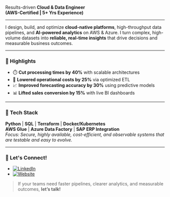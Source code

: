 Results-driven **Cloud & Data Engineer** <br>
<span style="font-size:14px"> <b>(AWS-Certified | 5+ Yrs Experience)</b> </span>

---

I design, build, and optimize **cloud-native platforms**, high-throughput data pipelines, and **AI-powered analytics** on AWS & Azure. I turn complex, high-volume datasets into **reliable, real-time insights** that drive decisions and measurable business outcomes.

---

### 🚀 Highlights
- ⏱️ **Cut processing times by 40%** with scalable architectures
- 💸 **Lowered operational costs by 25%** via optimized ETL
- 📈 **Improved forecasting accuracy by 30%** using predictive models
- 📊 **Lifted sales conversion by 15%** with live BI dashboards

---

### 🧰 Tech Stack
**Python** | **SQL** | **Terraform** | **Docker/Kubernetes**<br>
**AWS Glue** | **Azure Data Factory** | **SAP ERP Integration**  
*Focus: Secure, highly available, cost-efficient, and observable systems that are testable and easy to evolve.*

---

### 🤝 Let's Connect!
- [![LinkedIn](https://img.shields.io/badge/LinkedIn-blue?logo=linkedin&logoColor=white)](https://www.linkedin.com/in/sunday-oyebiyi/)
- [![Website](https://img.shields.io/badge/Portfolio-oyebiyi.myloveboxes.com-ff69b4?logo=githubpages&logoColor=white)](https://oyebiyi.myloveboxes.com/)

> If your teams need faster pipelines, clearer analytics, and measurable outcomes, **let’s talk!**
